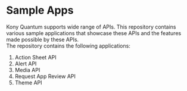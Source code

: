 # Sample Apps
Kony Quantum supports wide range of APIs. This repository contains various sample applications that showcase these APIs and the features made possible by these APIs.</br>
The repository contains the following applications:</br>
1. Action Sheet API
2. Alert API
3. Media API
4. Request App Review API
5. Theme API
